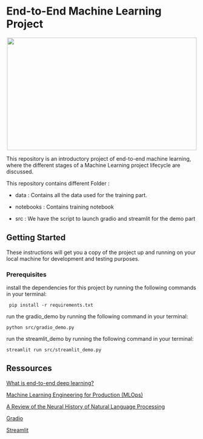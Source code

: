 # End-to-End Machine Learning Project
<p align="center">
<img src="https://miro.medium.com/max/1400/1*9C2BMWR8Lld-iPHlqi7Peg.jpeg" width="500" height="297">
</p>

This repository is an introductory project of end-to-end machine learning, where the different stages of a Machine Learning project lifecycle are discussed. 

This repository contains different Folder :


* data : Contains all the data used for the training part.

* notebooks : Contains training notebook 

* src : We have the script to launch gradio and streamlit for the demo part 


## Getting Started

These instructions will get you a copy of the project up and running on your local machine for development and testing purposes. 

### Prerequisites

 
install the dependencies for this project by running the following commands in your terminal:

```
 pip install -r requirements.txt
```



run the gradio_demo  by running the following command in your terminal:

```
python src/gradio_demo.py 
```

run the streamlit_demo  by running the following command in your terminal:

```
streamlit run src/streamlit_demo.py 
```



## Ressources 

[What is end-to-end deep learning?](https://www.youtube.com/watch?v=ImUoubi_t7s)

[Machine Learning Engineering for Production (MLOps)](https://www.youtube.com/watch?v=Ta14KpeZJok)

[A Review of the Neural History of Natural Language Processing](https://changyaochen.github.io/MLOps-course-1/)

[Gradio](https://gradio.app)

[Streamlit](https://gradio.app)



 
